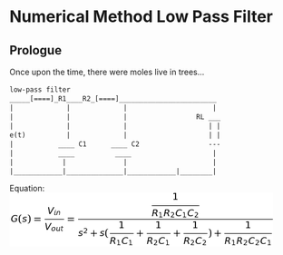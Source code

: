 # Numerical Method Low Pass Filter 

## Prologue

Once upon the time, there were moles live in trees...

```
low-pass filter
_____[====]_R1____R2_[====]________________________
|             |             |                     |
|             |             |                 RL ___
|             |             |                    | |
e(t)          |             |                    | |
|           ____ C1      ____ C2                 ---
|           ____          ____                    |
|            |              |                     |
|____________|______________|____________|________|
```
Equation:
![Transform Function Equation](images/eqn.png)

        
